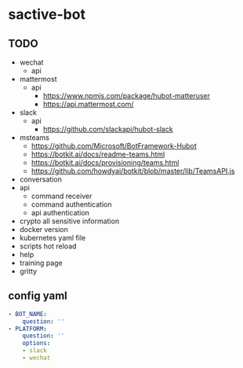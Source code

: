 # sactive-bot

## TODO
- wechat
  - api
- mattermost
  - api
    - https://www.npmjs.com/package/hubot-matteruser
    - https://api.mattermost.com/
- slack
  - api
    - https://github.com/slackapi/hubot-slack
- msteams
  - https://github.com/Microsoft/BotFramework-Hubot
  - https://botkit.ai/docs/readme-teams.html
  - https://botkit.ai/docs/provisioning/teams.html
  - https://github.com/howdyai/botkit/blob/master/lib/TeamsAPI.js
- conversation
- api
  - command receiver
  - command authentication
  - api authentication
- crypto all sensitive information
- docker version
- kubernetes yaml file
- scripts hot reload
- help
- training page
- gritty

## config yaml
```yml
- BOT_NAME:
    question: ''
- PLATFORM:
    question: ''
    options:
    - slack
    - wechat
```